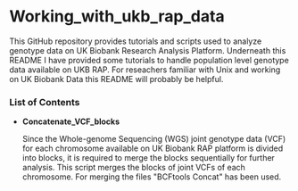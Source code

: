 # Working_with_ukb_rap_data

This GitHub repository provides tutorials and scripts used to analyze genotype data on UK Biobank Research Analysis Platform. Underneath this README I have provided some tutorials to handle population level genotype data available on UKB RAP. For reseachers familiar with Unix and working on UK Biobank Data this README will probably be helpful.

### List of Contents

* __Concatenate_VCF_blocks__

  Since the Whole-genome Sequencing (WGS) joint genotype data (VCF) for each chromosome available on UK Biobank RAP platform is divided into blocks, it is required to merge the blocks sequentially for further analysis. This script merges the blocks of joint VCFs of each chromosome. For merging the files "BCFtools Concat" has been used.
